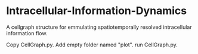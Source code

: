 # Intracellular-Information-Dynamics
A cellgraph structure for emmulating spatiotemporally resolved intracellular information flow. 

Copy CellGraph.py. Add empty folder named "plot". run CellGraph.py.
